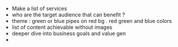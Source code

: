 - Make a list of services
- who are the target audience that can benefit ?
- theme : green or blue pipes on red bg . red green and blue colors
- list of content achievable without images
- deeper dive into business goals and value gen
-